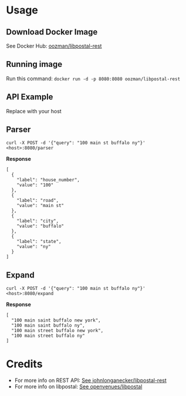 # Usage

## Download Docker Image

See Docker Hub: [oozman/libpostal-rest](https://hub.docker.com/r/oozman/libpostal-rest/)

## Running image

Run this command: `docker run -d -p 8080:8080 oozman/libpostal-rest`

## API Example

Replace <host> with your host

## Parser
`curl -X POST -d '{"query": "100 main st buffalo ny"}' <host>:8080/parser`

**Response**
```
[
  {
    "label": "house_number",
    "value": "100"
  },
  {
    "label": "road",
    "value": "main st"
  },
  {
    "label": "city",
    "value": "buffalo"
  },
  {
    "label": "state",
    "value": "ny"
  }
]
```

## Expand
`curl -X POST -d '{"query": "100 main st buffalo ny"}' <host>:8080/expand`

**Response**
```
[
  "100 main saint buffalo new york",
  "100 main saint buffalo ny",
  "100 main street buffalo new york",
  "100 main street buffalo ny"
]
```

# Credits
- For more info on REST API: [See johnlonganecker/libpostal-rest](https://github.com/johnlonganecker/libpostal-rest)
- For more info on libpostal: [See openvenues/libpostal](https://github.com/openvenues/libpostal)
